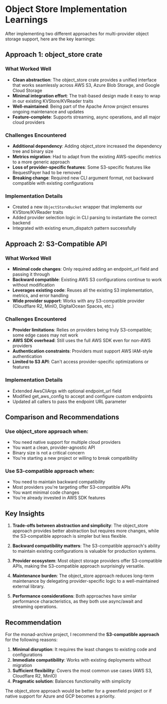 # Object Store Implementation Learnings

After implementing two different approaches for multi-provider object storage support, here are the key learnings:

## Approach 1: object_store crate

### What Worked Well
- **Clean abstraction**: The object_store crate provides a unified interface that works seamlessly across AWS S3, Azure Blob Storage, and Google Cloud Storage
- **Minimal integration effort**: The trait-based design made it easy to wrap in our existing KVStore/KVReader traits
- **Well-maintained**: Being part of the Apache Arrow project ensures ongoing maintenance and updates
- **Feature-complete**: Supports streaming, async operations, and all major cloud providers

### Challenges Encountered
- **Additional dependency**: Adding object_store increased the dependency tree and binary size
- **Metrics migration**: Had to adapt from the existing AWS-specific metrics to a more generic approach
- **Loss of provider-specific features**: Some S3-specific features like RequestPayer had to be removed
- **Breaking change**: Required new CLI argument format, not backward compatible with existing configurations

### Implementation Details
- Created a new `ObjectStoreBucket` wrapper that implements our KVStore/KVReader traits
- Added provider selection logic in CLI parsing to instantiate the correct backend
- Integrated with existing enum_dispatch pattern successfully

## Approach 2: S3-Compatible API

### What Worked Well
- **Minimal code changes**: Only required adding an endpoint_url field and passing it through
- **Backward compatible**: Existing AWS S3 configurations continue to work without modification
- **Leverages existing code**: Reuses all the existing S3 implementation, metrics, and error handling
- **Wide provider support**: Works with any S3-compatible provider (Cloudflare R2, MinIO, DigitalOcean Spaces, etc.)

### Challenges Encountered
- **Provider limitations**: Relies on providers being truly S3-compatible; some edge cases may not work
- **AWS SDK overhead**: Still uses the full AWS SDK even for non-AWS providers
- **Authentication constraints**: Providers must support AWS IAM-style authentication
- **Limited to S3 API**: Can't access provider-specific optimizations or features

### Implementation Details
- Extended AwsCliArgs with optional endpoint_url field
- Modified get_aws_config to accept and configure custom endpoints
- Updated all callers to pass the endpoint URL parameter

## Comparison and Recommendations

### Use object_store approach when:
- You need native support for multiple cloud providers
- You want a clean, provider-agnostic API
- Binary size is not a critical concern
- You're starting a new project or willing to break compatibility

### Use S3-compatible approach when:
- You need to maintain backward compatibility
- Most providers you're targeting offer S3-compatible APIs
- You want minimal code changes
- You're already invested in AWS SDK features

## Key Insights

1. **Trade-offs between abstraction and simplicity**: The object_store approach provides better abstraction but requires more changes, while the S3-compatible approach is simpler but less flexible.

2. **Backward compatibility matters**: The S3-compatible approach's ability to maintain existing configurations is valuable for production systems.

3. **Provider ecosystem**: Most object storage providers offer S3-compatible APIs, making the S3-compatible approach surprisingly versatile.

4. **Maintenance burden**: The object_store approach reduces long-term maintenance by delegating provider-specific logic to a well-maintained external library.

5. **Performance considerations**: Both approaches have similar performance characteristics, as they both use async/await and streaming operations.

## Recommendation

For the monad-archive project, I recommend the **S3-compatible approach** for the following reasons:

1. **Minimal disruption**: It requires the least changes to existing code and configurations
2. **Immediate compatibility**: Works with existing deployments without migration
3. **Sufficient flexibility**: Covers the most common use cases (AWS S3, Cloudflare R2, MinIO)
4. **Pragmatic solution**: Balances functionality with simplicity

The object_store approach would be better for a greenfield project or if native support for Azure and GCP becomes a priority.